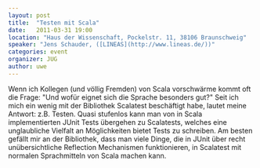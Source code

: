 ```yaml
---
layout: post
title:  "Testen mit Scala"
date:   2011-03-31 19:00
location: "Haus der Wissenschaft, Pockelstr. 11, 38106 Braunschweig"
speaker: "Jens Schauder, ([LINEAS](http://www.lineas.de/))"
categories: event
organizer: JUG
author: uwe
---
```

Wenn ich Kollegen (und völlig Fremden) von Scala vorschwärme kommt oft die Frage:
"Und wofür eignet sich die Sprache besonders gut?" Seit ich mich ein wenig mit der Bibliothek Scalatest beschäftigt
habe, lautet meine Antwort: z.B. Testen. Quasi stufenlos kann man von in Scala implementierten JUnit Tests übergehen zu
Scalatests, welches eine unglaubliche Vielfalt an Möglichkeiten bietet Tests zu schreiben. Am besten gefällt mir an der
Bibliothek, dass man viele Dinge, die in JUnit über recht unübersichtliche Reflection Mechanismen funktionieren, in
Scalatest mit normalen Sprachmitteln von Scala machen kann.
